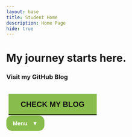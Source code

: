 ```yaml
---
layout: base
title: Student Home
description: Home Page
hide: true
---
```


# **My journey starts here.**

<!-- Here's where I use JavaScript to put the image on my HomePage... -->
<div id="image-container"></div>

<script>
    // Create an image element
    const img = document.createElement('img');
    
    // Set the image source to the school logo
    img.src = 'https://delnorte.powayusd.com/pics/school_logo.png';
    
    // You can add other settings, like an alt text or size
    img.alt = 'Del Norte School Logo';
    img.width = 300; // Adjust this if needed

    // Add the image to the div with id "image-container"
    document.getElementById('image-container').appendChild(img);
</script>



### Visit my GitHub Blog

<br>

<style>
/* From Uiverse.io by TISEPSE */ 
    .btn2 {
        position: relative;
        display: inline-block;
        padding: 15px 30px;
        border: 2px solid #121212;
        text-transform: uppercase;
        color: #121212;
        text-decoration: none;
        font-weight: 600;
        font-size: 20px;
        transition: 0.3s;
    }

    .btn2::before {
        content: '';
        position: absolute;
        top: -2px;
        left: -2px;
        width: calc(100% + 4px);
        height: calc(100% - -2px);
        background-color: #88bc4c;
        transition: 0.3s ease-out;
        transform: scaleY(1);
    }

    .btn2::after {
        content: '';
        position: absolute;
        top: -2px;
        left: -2px;
        width: calc(100% + 4px);
        height: calc(100% - 50px);
        background-color: #88bc4c;
        transition: 0.3s ease-out;
        transform: scaleY(1);
    }

    .btn2:hover::before {
        transform: translateY(-25px);
        height: 0;
    }

    .btn2:hover::after {
        transform: scaleX(0);
        transition-delay: 0.15s;
    }

    .btn2:hover {
        border: 2px solid #121212;
    }

    .btn2 span {
        position: relative;
        z-index: 3;
    }

    button {
        text-decoration: none;
        border: none;
        background-color: transparent;
    }
</style>

<button>
  <a href="https://github.com/hiroshixmax/maxg_2025" class="btn2"><span class="spn2">Check my blog</span></a>
</button>



<style>
    .paste-button {
        position: relative;
        display: block;
        font-family: 'Segoe UI', Tahoma, Geneva, Verdana, sans-serif;
    }

    .button {
        background-color: #88bc4c;
        color: #ffffff;
        padding: 10px 15px;
        font-size: 15px;
        font-weight: bold;
        border: 2px solid transparent;
        border-radius: 15px;
        cursor: pointer;
    }

    .dropdown-content, .submenu-content {
        display: none;
        font-size: 13px;
        position: absolute;
        z-index: 1;
        min-width: 200px;
        background-color: #ffffff;
        border: 2px solid #88bc4c;
        border-radius: 0px 15px 15px 15px;
        box-shadow: 0px 8px 16px 0px rgba(0,0,0,0.2);
    }

    .dropdown-content a, .submenu-content a {
        color: #88bc4c;
        padding: 8px 10px;
        text-decoration: none;
        display: block;
        transition: 0.1s;
    }

    .dropdown-content a:hover, .submenu-content a:hover {
        background-color: #88bc4c;
        color: #fff;
    }

    .dropdown-content a:focus, .submenu-content a:focus {
        background-color: #fff;
        color: #88bc4c;
    }

    .dropdown-content #top:hover {
        border-radius: 0px 13px 0px 0px;
    }

    .dropdown-content #bottom:hover {
        border-radius: 0px 0px 13px 13px;
    }

    .paste-button:hover button {
        border-radius: 15px 15px 0px 0px;
    }

    .paste-button:hover .dropdown-content {
        display: block;
    }

    /* Submenu styles */
    .submenu {
        position: relative;
    }

    .submenu-content {
        top: 0;
        left: 100%;
        border-radius: 0 15px 15px 15px;
    }

    .submenu-content a:first-child:hover {
        border-radius: 0px 13px 0px 0px;
    }

    .submenu-content a:last-child:hover {
        border-radius: 0px 0px 13px 13px;
    }

    .submenu:hover .submenu-content {
        display: block;
    }
</style>


<div class="paste-button">
  <button class="button">Menu &nbsp; ▼</button>
  <div class="dropdown-content">
    <a id="top" href="https://jasonguan1012.github.io/jgCSA_2025/devops/tools/home">JavaScript Hack</a>
    <div class="submenu">
        <a id="middle" href="https://jasonguan1012.github.io/jgCSA_2025/devops/2024/09/01/APCSAPlanning_IPYNB_2_.html">Planning Page &nbsp; ▶</a>
        <div class="submenu-content">
            <a href="https://jasonguan1012.github.io/jgCSA_2025/devops/2024/09/01/APCSAPlanning_IPYNB_2_.html">Goals, challenges, Accom.</a>
            <a href="https://jasonguan1012.github.io/jgCSA_2025/navigation/csa.html">Calendar</a>
        </div>
    </div>
    <a id="bottom" href="https://jasonguan1012.github.io/jgCSA_2025/about/">About Pages</a>
  </div>
</div>
